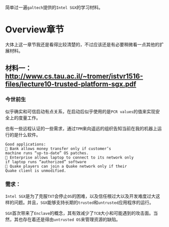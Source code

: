 简单过一遍`galtech`提供的`Intel SGX`的学习材料。
# Overview章节
大体上这一章节我还是看得比较清楚的，不过应该还是有必要稍微看一点其他的扩展材料。

## 材料一：http://www.cs.tau.ac.il/~tromer/istvr1516-files/lecture10-trusted-platform-sgx.pdf
### 今世前生
似乎确实和可信启动有点关系，在启动后似乎使用的是`PCR values`的值来实现安全上的度量工作。

也有一些远程认证的一些需求，通过`TPM`来向遥远的组织告知当前在我的机器上运行的是什么软件。
```
Good applications:
 Bank allows money transfer only if customer’s 
machine runs “up-to-date” OS patches.
 Enterprise allows laptop to connect to its network only 
if laptop runs “authorized” software
 Quake players can join a Quake network only if their 
Quake client is unmodified.
```
### 需求：
`Intel SGX`是为了克服`TXT`会停止`OS`的困难，以及信任根过大以及开发难度过大这样的问题。并且，`SGX`能够支持长期的`trusted`和`untrusted`应用程序的运行。

`SGX`首次带来了`Enclave`的概念，其有效减少了`TCB`大小和可能遇到的攻击面。当然，其也存在着还是得由`untrusted OS`来管理资源的缺陷。